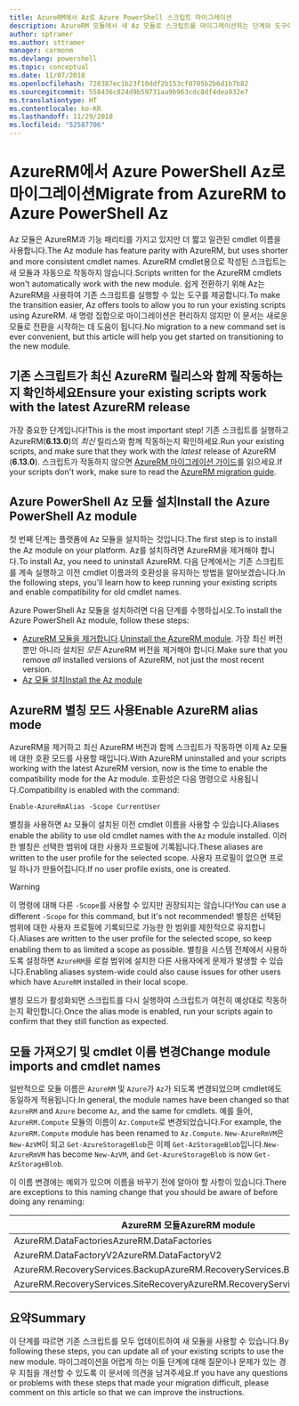 ```yaml
---
title: AzureRM에서 Az로 Azure PowerShell 스크립트 마이그레이션
description: AzureRM 모듈에서 새 Az 모듈로 스크립트를 마이그레이션하는 단계와 도구에 대해 알아보세요.
author: sptramer
ms.author: sttramer
manager: carmonm
ms.devlang: powershell
ms.topic: conceptual
ms.date: 11/07/2018
ms.openlocfilehash: 720387ec1b23f10ddf2b153cf0705b2b6d1b7b82
ms.sourcegitcommit: 558436c824d9b59731aa9b963cdc8df4dea932e7
ms.translationtype: HT
ms.contentlocale: ko-KR
ms.lasthandoff: 11/29/2018
ms.locfileid: "52587706"
---
```

# <a name="migrate-from-azurerm-to-azure-powershell-az"></a><span data-ttu-id="9a73e-103">AzureRM에서 Azure PowerShell Az로 마이그레이션</span><span class="sxs-lookup"><span data-stu-id="9a73e-103">Migrate from AzureRM to Azure PowerShell Az</span></span>

<span data-ttu-id="9a73e-104">Az 모듈은 AzureRM과 기능 패리티를 가지고 있지만 더 짧고 일관된 cmdlet 이름을 사용합니다.</span><span class="sxs-lookup"><span data-stu-id="9a73e-104">The Az module has feature parity with AzureRM, but uses shorter and more consistent cmdlet names.</span></span>
<span data-ttu-id="9a73e-105">AzureRM cmdlet용으로 작성된 스크립트는 새 모듈과 자동으로 작동하지 않습니다.</span><span class="sxs-lookup"><span data-stu-id="9a73e-105">Scripts written for the AzureRM cmdlets won't automatically work with the new module.</span></span> <span data-ttu-id="9a73e-106">쉽게 전환하기 위해 Az는 AzureRM을 사용하여 기존 스크립트를 실행할 수 있는 도구를 제공합니다.</span><span class="sxs-lookup"><span data-stu-id="9a73e-106">To make the transition easier, Az offers tools to allow you to run your existing scripts using AzureRM.</span></span> <span data-ttu-id="9a73e-107">새 명령 집합으로 마이그레이션은 편리하지 않지만 이 문서는 새로운 모듈로 전환을 시작하는 데 도움이 됩니다.</span><span class="sxs-lookup"><span data-stu-id="9a73e-107">No migration to a new command set is ever convenient, but this article will help you get started on transitioning to the new module.</span></span>

## <a name="ensure-your-existing-scripts-work-with-the-latest-azurerm-release"></a><span data-ttu-id="9a73e-108">기존 스크립트가 최신 AzureRM 릴리스와 함께 작동하는지 확인하세요</span><span class="sxs-lookup"><span data-stu-id="9a73e-108">Ensure your existing scripts work with the latest AzureRM release</span></span>

<span data-ttu-id="9a73e-109">가장 중요한 단계입니다!</span><span class="sxs-lookup"><span data-stu-id="9a73e-109">This is the most important step!</span></span> <span data-ttu-id="9a73e-110">기존 스크립트를 실행하고 AzureRM(__6.13.0__)의 _최신_ 릴리스와 함께 작동하는지 확인하세요.</span><span class="sxs-lookup"><span data-stu-id="9a73e-110">Run your existing scripts, and make sure that they work with the _latest_ release of AzureRM (__6.13.0__).</span></span> <span data-ttu-id="9a73e-111">스크립트가 작동하지 않으면 [AzureRM 마이그레이션 가이드](migration-guide.6.0.0.md)를 읽으세요.</span><span class="sxs-lookup"><span data-stu-id="9a73e-111">If your scripts don't work, make sure to read the [AzureRM migration guide](migration-guide.6.0.0.md).</span></span>

## <a name="install-the-azure-powershell-az-module"></a><span data-ttu-id="9a73e-112">Azure PowerShell Az 모듈 설치</span><span class="sxs-lookup"><span data-stu-id="9a73e-112">Install the Azure PowerShell Az module</span></span>

<span data-ttu-id="9a73e-113">첫 번째 단계는 플랫폼에 Az 모듈을 설치하는 것입니다.</span><span class="sxs-lookup"><span data-stu-id="9a73e-113">The first step is to install the Az module on your platform.</span></span> <span data-ttu-id="9a73e-114">Az를 설치하려면 AzureRM을 제거해야 합니다.</span><span class="sxs-lookup"><span data-stu-id="9a73e-114">To install Az, you need to uninstall AzureRM.</span></span>
<span data-ttu-id="9a73e-115">다음 단계에서는 기존 스크립트를 계속 실행하고 이전 cmdlet 이름과의 호환성을 유지하는 방법을 알아보겠습니다.</span><span class="sxs-lookup"><span data-stu-id="9a73e-115">In the following steps, you'll learn how to keep running your existing scripts and enable compatibility for old cmdlet names.</span></span>

<span data-ttu-id="9a73e-116">Azure PowerShell Az 모듈을 설치하려면 다음 단계를 수행하십시오.</span><span class="sxs-lookup"><span data-stu-id="9a73e-116">To install the Azure PowerShell Az module, follow these steps:</span></span>

* <span data-ttu-id="9a73e-117">[AzureRM 모듈을 제거합니다](uninstall-azurerm-ps.md).</span><span class="sxs-lookup"><span data-stu-id="9a73e-117">[Uninstall the AzureRM module](uninstall-azurerm-ps.md).</span></span> <span data-ttu-id="9a73e-118">가장 최신 버전뿐만 아니라 설치된 _모든_ AzureRM 버전을 제거해야 합니다.</span><span class="sxs-lookup"><span data-stu-id="9a73e-118">Make sure that you remove _all_ installed versions of AzureRM, not just the most recent version.</span></span>
* [<span data-ttu-id="9a73e-119">Az 모듈 설치</span><span class="sxs-lookup"><span data-stu-id="9a73e-119">Install the Az module</span></span>](install-az-ps.md)

## <a name="a-namealiasesenable-azurerm-alias-mode"></a><span data-ttu-id="9a73e-120"><a name="aliases"/>AzureRM 별칭 모드 사용</span><span class="sxs-lookup"><span data-stu-id="9a73e-120"><a name="aliases"/>Enable AzureRM alias mode</span></span>

<span data-ttu-id="9a73e-121">AzureRM을 제거하고 최신 AzureRM 버전과 함께 스크립트가 작동하면 이제 Az 모듈에 대한 호환 모드를 사용할 때입니다.</span><span class="sxs-lookup"><span data-stu-id="9a73e-121">With AzureRM uninstalled and your scripts working with the latest AzureRM version, now is the time to enable the compatibility mode for the Az module.</span></span> <span data-ttu-id="9a73e-122">호환성은 다음 명령으로 사용됩니다.</span><span class="sxs-lookup"><span data-stu-id="9a73e-122">Compatibility is enabled with the command:</span></span>

```powershell-interactive
Enable-AzureRmAlias -Scope CurrentUser
```

<span data-ttu-id="9a73e-123">별칭을 사용하면 `Az` 모듈이 설치된 이전 cmdlet 이름을 사용할 수 있습니다.</span><span class="sxs-lookup"><span data-stu-id="9a73e-123">Aliases enable the ability to use old cmdlet names with the `Az` module installed.</span></span> <span data-ttu-id="9a73e-124">이러한 별칭은 선택한 범위에 대한 사용자 프로필에 기록됩니다.</span><span class="sxs-lookup"><span data-stu-id="9a73e-124">These aliases are written to the user profile for the selected scope.</span></span> <span data-ttu-id="9a73e-125">사용자 프로필이 없으면 프로일 하나가 만들어집니다.</span><span class="sxs-lookup"><span data-stu-id="9a73e-125">If no user profile exists, one is created.</span></span>

> [!WARNING]
>
> <span data-ttu-id="9a73e-126">이 명령에 대해 다른 `-Scope`를 사용할 수 있지만 권장되지는 않습니다!</span><span class="sxs-lookup"><span data-stu-id="9a73e-126">You can use a different `-Scope` for this command, but it's not recommended!</span></span> <span data-ttu-id="9a73e-127">별칭은 선택된 범위에 대한 사용자 프로필에 기록되므로 가능한 한 범위를 제한적으로 유지합니다.</span><span class="sxs-lookup"><span data-stu-id="9a73e-127">Aliases are written to the user profile for the selected scope, so keep enabling them to as limited a scope as possible.</span></span> <span data-ttu-id="9a73e-128">별칭을 시스템 전체에서 사용하도록 설정하면 `AzureRM`을 로컬 범위에 설치한 다른 사용자에게 문제가 발생할 수 있습니다.</span><span class="sxs-lookup"><span data-stu-id="9a73e-128">Enabling aliases system-wide could also cause issues for other users which have `AzureRM` installed in their local scope.</span></span>

<span data-ttu-id="9a73e-129">별칭 모드가 활성화되면 스크립트를 다시 실행하여 스크립트가 여전히 예상대로 작동하는지 확인합니다.</span><span class="sxs-lookup"><span data-stu-id="9a73e-129">Once the alias mode is enabled, run your scripts again to confirm that they still function as expected.</span></span> 

## <a name="change-module-imports-and-cmdlet-names"></a><span data-ttu-id="9a73e-130">모듈 가져오기 및 cmdlet 이름 변경</span><span class="sxs-lookup"><span data-stu-id="9a73e-130">Change module imports and cmdlet names</span></span>

<span data-ttu-id="9a73e-131">일반적으로 모듈 이름은 `AzureRM` 및 `Azure`가 `Az`가 되도록 변경되었으며 cmdlet에도 동일하게 적용됩니다.</span><span class="sxs-lookup"><span data-stu-id="9a73e-131">In general, the module names have been changed so that `AzureRM` and `Azure` become `Az`, and the same for cmdlets.</span></span>
<span data-ttu-id="9a73e-132">예를 들어, `AzureRM.Compute` 모듈의 이름이 `Az.Compute`로 변경되었습니다.</span><span class="sxs-lookup"><span data-stu-id="9a73e-132">For example, the `AzureRM.Compute` module has been renamed to `Az.Compute`.</span></span> <span data-ttu-id="9a73e-133">`New-AzureRmVM`은 `New-AzVM`이 되고 `Get-AzureStorageBlob`은 이제 `Get-AzStorageBlob`입니다.</span><span class="sxs-lookup"><span data-stu-id="9a73e-133">`New-AzureRmVM` has become `New-AzVM`, and `Get-AzureStorageBlob` is now `Get-AzStorageBlob`.</span></span>

<span data-ttu-id="9a73e-134">이 이름 변경에는 예외가 있으며 이름을 바꾸기 전에 알아야 할 사항이 있습니다.</span><span class="sxs-lookup"><span data-stu-id="9a73e-134">There are exceptions to this naming change that you should be aware of before doing any renaming:</span></span>

| <span data-ttu-id="9a73e-135">AzureRM 모듈</span><span class="sxs-lookup"><span data-stu-id="9a73e-135">AzureRM module</span></span> | <span data-ttu-id="9a73e-136">Az 모듈</span><span class="sxs-lookup"><span data-stu-id="9a73e-136">Az module</span></span> |
|----------------|-----------|
| <span data-ttu-id="9a73e-137">AzureRM.DataFactories</span><span class="sxs-lookup"><span data-stu-id="9a73e-137">AzureRM.DataFactories</span></span> | <span data-ttu-id="9a73e-138">Az.DataFactory</span><span class="sxs-lookup"><span data-stu-id="9a73e-138">Az.DataFactory</span></span> |
| <span data-ttu-id="9a73e-139">AzureRM.DataFactoryV2</span><span class="sxs-lookup"><span data-stu-id="9a73e-139">AzureRM.DataFactoryV2</span></span> | <span data-ttu-id="9a73e-140">Az.DataFactory</span><span class="sxs-lookup"><span data-stu-id="9a73e-140">Az.DataFactory</span></span> |
| <span data-ttu-id="9a73e-141">AzureRM.RecoveryServices.Backup</span><span class="sxs-lookup"><span data-stu-id="9a73e-141">AzureRM.RecoveryServices.Backup</span></span> | <span data-ttu-id="9a73e-142">Az.RecoveryServices</span><span class="sxs-lookup"><span data-stu-id="9a73e-142">Az.RecoveryServices</span></span> |
| <span data-ttu-id="9a73e-143">AzureRM.RecoveryServices.SiteRecovery</span><span class="sxs-lookup"><span data-stu-id="9a73e-143">AzureRM.RecoveryServices.SiteRecovery</span></span> | <span data-ttu-id="9a73e-144">Az.RecoveryServices</span><span class="sxs-lookup"><span data-stu-id="9a73e-144">Az.RecoveryServices</span></span> |

## <a name="summary"></a><span data-ttu-id="9a73e-145">요약</span><span class="sxs-lookup"><span data-stu-id="9a73e-145">Summary</span></span>

<span data-ttu-id="9a73e-146">이 단계를 따르면 기존 스크립트를 모두 업데이트하여 새 모듈을 사용할 수 있습니다.</span><span class="sxs-lookup"><span data-stu-id="9a73e-146">By following these steps, you can update all of your existing scripts to use the new module.</span></span> <span data-ttu-id="9a73e-147">마이그레이션을 어렵게 하는 이들 단계에 대해 질문이나 문제가 있는 경우 지침을 개선할 수 있도록 이 문서에 의견을 남겨주세요.</span><span class="sxs-lookup"><span data-stu-id="9a73e-147">If you have any questions or problems with these steps that made your migration difficult, please comment on this article so that we can improve the instructions.</span></span>
